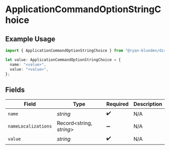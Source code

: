 # ApplicationCommandOptionStringChoice

## Example Usage

```typescript
import { ApplicationCommandOptionStringChoice } from "@ryan-blunden/discord/models/components";

let value: ApplicationCommandOptionStringChoice = {
  name: "<value>",
  value: "<value>",
};
```

## Fields

| Field                    | Type                     | Required                 | Description              |
| ------------------------ | ------------------------ | ------------------------ | ------------------------ |
| `name`                   | *string*                 | :heavy_check_mark:       | N/A                      |
| `nameLocalizations`      | Record<string, *string*> | :heavy_minus_sign:       | N/A                      |
| `value`                  | *string*                 | :heavy_check_mark:       | N/A                      |
